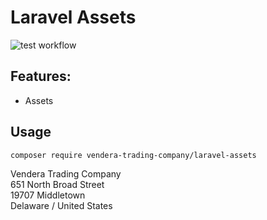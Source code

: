 # Laravel Assets

![test workflow](https://github.com/vendera-trading-company/laravel-assets/actions/workflows/test.yml/badge.svg)

## Features:
- Assets

## Usage
```
composer require vendera-trading-company/laravel-assets
```

Vendera Trading Company<br>
651 North Broad Street<br>
19707 Middletown<br>
Delaware / United States